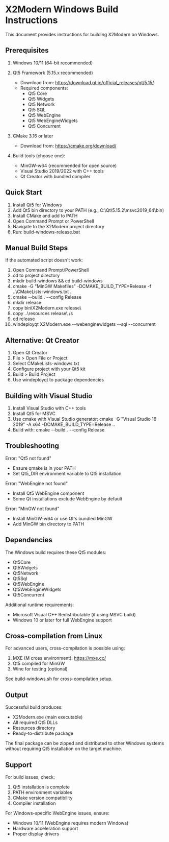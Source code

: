 X2Modern Windows Build Instructions
===================================

This document provides instructions for building X2Modern on Windows.

Prerequisites
-------------
1. Windows 10/11 (64-bit recommended)
2. Qt5 Framework (5.15.x recommended)
   - Download from: https://download.qt.io/official_releases/qt/5.15/
   - Required components:
     * Qt5 Core
     * Qt5 Widgets
     * Qt5 Network
     * Qt5 SQL
     * Qt5 WebEngine
     * Qt5 WebEngineWidgets
     * Qt5 Concurrent

3. CMake 3.16 or later
   - Download from: https://cmake.org/download/

4. Build tools (choose one):
   - MinGW-w64 (recommended for open source)
   - Visual Studio 2019/2022 with C++ tools
   - Qt Creator with bundled compiler

Quick Start
-----------
1. Install Qt5 for Windows
2. Add Qt5 bin directory to your PATH (e.g., C:\Qt\5.15.2\msvc2019_64\bin)
3. Install CMake and add to PATH
4. Open Command Prompt or PowerShell
5. Navigate to the X2Modern project directory
6. Run: build-windows-release.bat

Manual Build Steps
------------------
If the automated script doesn't work:

1. Open Command Prompt/PowerShell
2. cd to project directory
3. mkdir build-windows && cd build-windows
4. cmake -G "MinGW Makefiles" -DCMAKE_BUILD_TYPE=Release -f ..\CMakeLists-windows.txt ..
5. cmake --build . --config Release
6. mkdir release
7. copy bin\X2Modern.exe release\
8. copy ..\resources release\ /s
9. cd release
10. windeployqt X2Modern.exe --webenginewidgets --sql --concurrent

Alternative: Qt Creator
-----------------------
1. Open Qt Creator
2. File > Open File or Project
3. Select CMakeLists-windows.txt
4. Configure project with your Qt5 kit
5. Build > Build Project
6. Use windeployqt to package dependencies

Building with Visual Studio
----------------------------
1. Install Visual Studio with C++ tools
2. Install Qt5 for MSVC
3. Use cmake with Visual Studio generator:
   cmake -G "Visual Studio 16 2019" -A x64 -DCMAKE_BUILD_TYPE=Release ..
4. Build with: cmake --build . --config Release

Troubleshooting
---------------
Error: "Qt5 not found"
- Ensure qmake is in your PATH
- Set Qt5_DIR environment variable to Qt5 installation

Error: "WebEngine not found"
- Install Qt5 WebEngine component
- Some Qt installations exclude WebEngine by default

Error: "MinGW not found"
- Install MinGW-w64 or use Qt's bundled MinGW
- Add MinGW bin directory to PATH

Dependencies
------------
The Windows build requires these Qt5 modules:
- Qt5Core
- Qt5Widgets
- Qt5Network
- Qt5Sql
- Qt5WebEngine
- Qt5WebEngineWidgets
- Qt5Concurrent

Additional runtime requirements:
- Microsoft Visual C++ Redistributable (if using MSVC build)
- Windows 10 or later for full WebEngine support

Cross-compilation from Linux
-----------------------------
For advanced users, cross-compilation is possible using:
1. MXE (M cross environment): https://mxe.cc/
2. Qt5 compiled for MinGW
3. Wine for testing (optional)

See build-windows.sh for cross-compilation setup.

Output
------
Successful build produces:
- X2Modern.exe (main executable)
- All required Qt5 DLLs
- Resources directory
- Ready-to-distribute package

The final package can be zipped and distributed to other Windows systems
without requiring Qt5 installation on the target machine.

Support
-------
For build issues, check:
1. Qt5 installation is complete
2. PATH environment variables
3. CMake version compatibility
4. Compiler installation

For Windows-specific WebEngine issues, ensure:
- Windows 10/11 (WebEngine requires modern Windows)
- Hardware acceleration support
- Proper display drivers
